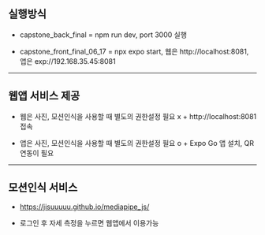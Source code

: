## 실행방식

+ capstone_back_final = npm run dev, port 3000 실행

+ capstone_front_final_06_17 = npx expo start, 웹은 http://localhost:8081, 앱은 exp://192.168.35.45:8081  

- - - 

## 웹앱 서비스 제공 

+ 웹은 사진, 모션인식을 사용할 때 별도의 권한설정 필요 x + http://localhost:8081 접속 

+ 앱은 사진, 모션인식을 사용할 때 별도의 권한설정 필요 o + Expo Go 앱 설치, QR 연동이 필요 


- - -

## 모션인식 서비스 

+ https://jisuuuuu.github.io/mediapipe_js/

+ 로그인 후 자세 측정을 누르면 웹앱에서 이용가능




